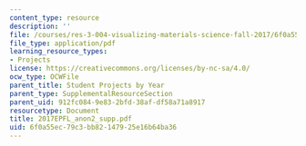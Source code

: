 ```yaml
---
content_type: resource
description: ''
file: /courses/res-3-004-visualizing-materials-science-fall-2017/6f0a55ec79c3bb82147925e16b64ba36_2017EPFL_anon2_supp.pdf
file_type: application/pdf
learning_resource_types:
- Projects
license: https://creativecommons.org/licenses/by-nc-sa/4.0/
ocw_type: OCWFile
parent_title: Student Projects by Year
parent_type: SupplementalResourceSection
parent_uid: 912fc084-9e83-2bfd-38af-df58a71a8917
resourcetype: Document
title: 2017EPFL_anon2_supp.pdf
uid: 6f0a55ec-79c3-bb82-1479-25e16b64ba36
---
```

